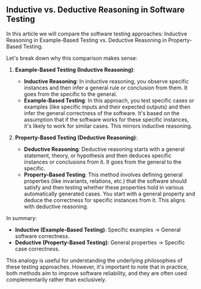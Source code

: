 ## Inductive vs. Deductive Reasoning in Software Testing

In this article we will compare the software testing approaches: Inductive Reasoning in Example-Based Testing vs. Deductive Reasoning in Property-Based Testing.

Let's break down why this comparison makes sense:

1. **Example-Based Testing (Inductive Reasoning)**:
   - **Inductive Reasoning**: In inductive reasoning, you observe specific instances and then infer a general rule or conclusion from them. It goes from the specific to the general.
   - **Example-Based Testing**: In this approach, you test specific cases or examples (like specific inputs and their expected outputs) and then infer the general correctness of the software. It's based on the assumption that if the software works for these specific instances, it's likely to work for similar cases. This mirrors inductive reasoning.

2. **Property-Based Testing (Deductive Reasoning)**:
   - **Deductive Reasoning**: Deductive reasoning starts with a general statement, theory, or hypothesis and then deduces specific instances or conclusions from it. It goes from the general to the specific.
   - **Property-Based Testing**: This method involves defining general properties (like invariants, relations, etc.) that the software should satisfy and then testing whether these properties hold in various automatically generated cases. You start with a general property and deduce the correctness for specific instances from it. This aligns with deductive reasoning.

In summary:
- **Inductive (Example-Based Testing)**: Specific examples → General software correctness.
- **Deductive (Property-Based Testing)**: General properties → Specific case correctness.

This analogy is useful for understanding the underlying philosophies of these testing approaches. However, it's important to note that in practice, both methods aim to improve software reliability, and they are often used complementarily rather than exclusively.
